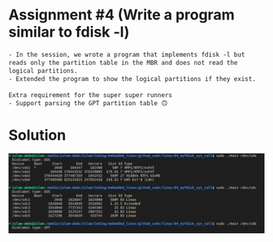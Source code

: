 # Assignment #4 (Write a program similar to fdisk -l)

	- In the session, we wrote a program that implements fdisk -l but reads only the partition table in the MBR and does not read the logical partitions.
	- Extended the program to show the logical partitions if they exist.

	Extra requirement for the super super runners
	- Support parsing the GPT partition table 🙃
# Solution 
![](./solution.png)
